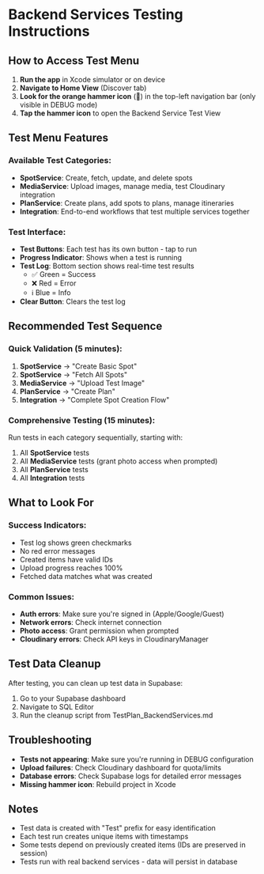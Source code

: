 # Backend Services Testing Instructions

## How to Access Test Menu

1. **Run the app** in Xcode simulator or on device
2. **Navigate to Home View** (Discover tab)
3. **Look for the orange hammer icon** (🔨) in the top-left navigation bar (only visible in DEBUG mode)
4. **Tap the hammer icon** to open the Backend Service Test View

## Test Menu Features

### Available Test Categories:
- **SpotService**: Create, fetch, update, and delete spots
- **MediaService**: Upload images, manage media, test Cloudinary integration
- **PlanService**: Create plans, add spots to plans, manage itineraries
- **Integration**: End-to-end workflows that test multiple services together

### Test Interface:
- **Test Buttons**: Each test has its own button - tap to run
- **Progress Indicator**: Shows when a test is running
- **Test Log**: Bottom section shows real-time test results
  - ✅ Green = Success
  - ❌ Red = Error
  - ℹ️ Blue = Info
- **Clear Button**: Clears the test log

## Recommended Test Sequence

### Quick Validation (5 minutes):
1. **SpotService** → "Create Basic Spot"
2. **SpotService** → "Fetch All Spots"
3. **MediaService** → "Upload Test Image"
4. **PlanService** → "Create Plan"
5. **Integration** → "Complete Spot Creation Flow"

### Comprehensive Testing (15 minutes):
Run tests in each category sequentially, starting with:
1. All **SpotService** tests
2. All **MediaService** tests (grant photo access when prompted)
3. All **PlanService** tests
4. All **Integration** tests

## What to Look For

### Success Indicators:
- Test log shows green checkmarks
- No red error messages
- Created items have valid IDs
- Upload progress reaches 100%
- Fetched data matches what was created

### Common Issues:
- **Auth errors**: Make sure you're signed in (Apple/Google/Guest)
- **Network errors**: Check internet connection
- **Photo access**: Grant permission when prompted
- **Cloudinary errors**: Check API keys in CloudinaryManager

## Test Data Cleanup

After testing, you can clean up test data in Supabase:
1. Go to your Supabase dashboard
2. Navigate to SQL Editor
3. Run the cleanup script from TestPlan_BackendServices.md

## Troubleshooting

- **Tests not appearing**: Make sure you're running in DEBUG configuration
- **Upload failures**: Check Cloudinary dashboard for quota/limits
- **Database errors**: Check Supabase logs for detailed error messages
- **Missing hammer icon**: Rebuild project in Xcode

## Notes

- Test data is created with "Test" prefix for easy identification
- Each test run creates unique items with timestamps
- Some tests depend on previously created items (IDs are preserved in session)
- Tests run with real backend services - data will persist in database
